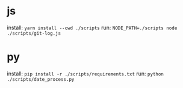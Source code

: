 # js
install: `yarn install --cwd ./scripts`
run: `NODE_PATH=./scripts node ./scripts/git-log.js`

# py
install: `pip install -r ./scripts/requirements.txt`
run: `python ./scripts/date_process.py`
